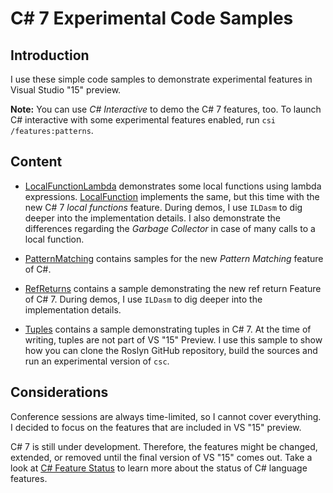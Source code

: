 # C# 7 Experimental Code Samples

## Introduction

I use these simple code samples to demonstrate experimental features in
Visual Studio "15" preview.

**Note:** You can use *C# Interactive* to demo the C# 7 features, too. To launch
C# interactive with some experimental features enabled, run `csi /features:patterns`.


## Content

* [LocalFunctionLambda](LocalFunctionLambda) demonstrates some local functions using
  lambda expressions. [LocalFunction](LocalFunction) implements the same, but this
  time with the new C# 7 *local functions* feature. During demos, I use `ILDasm`
  to dig deeper into the implementation details. I also demonstrate the differences
  regarding the *Garbage Collector* in case of many calls to a local function.

* [PatternMatching](PatternMatching) contains samples for the new *Pattern Matching*
  feature of C#.

* [RefReturns](RefReturns) contains a sample demonstrating the new ref return Feature
  of C# 7. During demos, I use `ILDasm` to dig deeper into the implementation details.

* [Tuples](Tuples) contains a sample demonstrating tuples in C# 7. At the time of writing,
  tuples are not part of VS "15" Preview. I use this sample to show how you can clone
  the Roslyn GitHub repository, build the sources and run an experimental version of `csc`.


## Considerations

Conference sessions are always time-limited, so I cannot cover everything. I decided 
to focus on the features that are included in VS "15" preview.

C# 7 is still under development. Therefore, the features might be changed, extended,
or removed until the final version of VS "15" comes out. Take a look at
[C# Feature Status](https://github.com/dotnet/roslyn/blob/master/docs/Language%20Feature%20Status.md)
to learn more about the status of C# language features.
